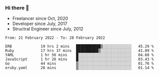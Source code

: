 ### Hi there 👋

- Freelancer since Oct, 2020
- Developer since July, 2017
- Structral Engineer since July, 2012

<!--START_SECTION:waka-->

```text
From: 21 February 2022 - To: 28 February 2022

ERB             19 hrs 2 mins   ███████████▒░░░░░░░░░░░░░   45.29 %
Ruby            17 hrs 37 mins  ██████████▒░░░░░░░░░░░░░░   41.89 %
YAML            1 hr 56 mins    █░░░░░░░░░░░░░░░░░░░░░░░░   04.60 %
JavaScript      1 hr 26 mins    █░░░░░░░░░░░░░░░░░░░░░░░░   03.43 %
Go              44 mins         ▒░░░░░░░░░░░░░░░░░░░░░░░░   01.76 %
eruby.yaml      28 mins         ▒░░░░░░░░░░░░░░░░░░░░░░░░   01.14 %
```

<!--END_SECTION:waka-->
